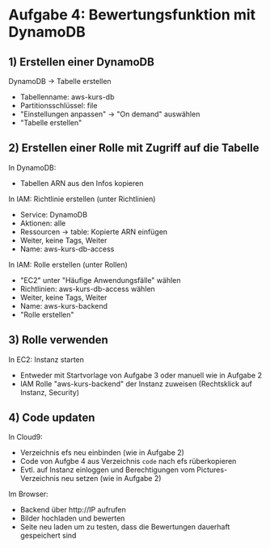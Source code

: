 # Aufgabe 4: Bewertungsfunktion mit DynamoDB


## 1) Erstellen einer DynamoDB

DynamoDB -> Tabelle erstellen
- Tabellenname: aws-kurs-db
- Partitionsschlüssel: file
- "Einstellungen anpassen" -> "On demand" auswählen
- "Tabelle erstellen"


## 2) Erstellen einer Rolle mit Zugriff auf die Tabelle

In DynamoDB:
- Tabellen ARN aus den Infos kopieren

In IAM: Richtlinie erstellen (unter Richtlinien)
- Service: DynamoDB
- Aktionen: alle
- Ressourcen -> table: Kopierte ARN einfügen
- Weiter, keine Tags, Weiter
- Name: aws-kurs-db-access


In IAM: Rolle erstellen (unter Rollen)
- "EC2" unter "Häufige Anwendungsfälle" wählen
- Richtlinien: aws-kurs-db-access wählen
- Weiter, keine Tags, Weiter
- Name: aws-kurs-backend
- "Rolle erstellen"


## 3) Rolle verwenden

In EC2: Instanz starten
- Entweder mit Startvorlage von Aufgabe 3 oder manuell wie in Aufgabe 2
- IAM Rolle "aws-kurs-backend" der Instanz zuweisen (Rechtsklick auf Instanz, Security)


## 4) Code updaten

In Cloud9:
- Verzeichnis efs neu einbinden (wie in Aufgabe 2)
- Code von Aufgbe 4 aus Verzeichnis `code` nach efs rüberkopieren
- Evtl. auf Instanz einloggen und Berechtigungen vom Pictures-Verzeichnis neu setzen (wie in Aufgabe 2)

Im Browser:
- Backend über http://IP aufrufen
- Bilder hochladen und bewerten
- Seite neu laden um zu testen, dass die Bewertungen dauerhaft gespeichert sind